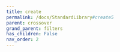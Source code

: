 ```yaml
---
title: create
permalink: /docs/StandardLibrary#create5
parent: crossover
grand_parent: filters
has_children: False
nav_order: 2
---
```

